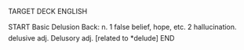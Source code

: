 TARGET DECK
ENGLISH

START
Basic
Delusion
Back: n. 1 false belief, hope, etc. 2 hallucination.  delusive adj. Delusory adj. [related to *delude]
END
